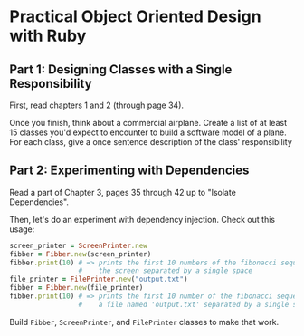 # Practical Object Oriented Design with Ruby

## Part 1: Designing Classes with a Single Responsibility

First, read chapters 1 and 2 (through page 34).

Once you finish, think about a commercial airplane. Create a list of at least
15 classes you'd expect to encounter to build a software model of a plane. For
each class, give a once sentence description of the class' responsibility

## Part 2: Experimenting with Dependencies

Read a part of Chapter 3, pages 35 through 42 up to "Isolate Dependencies".

Then, let's do an experiment with dependency injection. Check out this usage:

```ruby
screen_printer = ScreenPrinter.new
fibber = Fibber.new(screen_printer)
fibber.print(10) # => prints the first 10 numbers of the fibonacci sequence to
                 #    the screen separated by a single space
file_printer = FilePrinter.new("output.txt")
fibber = Fibber.new(file_printer)
fibber.print(10) # => prints the first 10 number of the fibonacci sequence to
                 #    a file named 'output.txt' separated by a single space
```

Build `Fibber`, `ScreenPrinter`, and `FilePrinter` classes to make that work.
